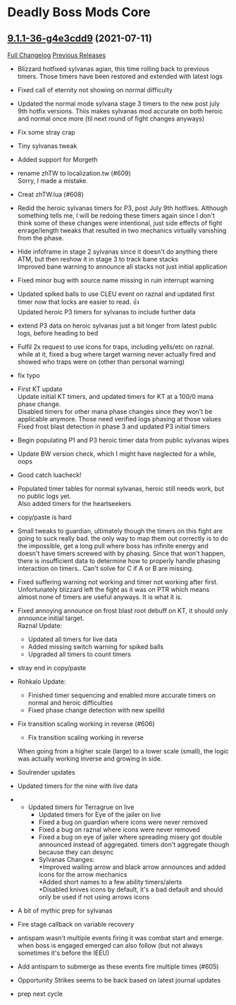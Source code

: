 # Deadly Boss Mods Core

## [9.1.1-36-g4e3cdd9](https://github.com/DeadlyBossMods/DeadlyBossMods/tree/4e3cdd97f98f9d5cf8454433f153ea847d25c690) (2021-07-11)
[Full Changelog](https://github.com/DeadlyBossMods/DeadlyBossMods/compare/9.1.1...4e3cdd97f98f9d5cf8454433f153ea847d25c690) [Previous Releases](https://github.com/DeadlyBossMods/DeadlyBossMods/releases)

- Blizzard hotfixed sylvanas agian, this time rolling back to previous timers. Those timers have been restored and extended with latest logs  
- Fixed call of eternity not showing on normal difficulty  
- Updated the normal mode sylvana stage 3 timers to the new post july 9th hotfix versions. Thiis makes sylvanas mod accurate on both heroic and normal once more (til next round of fight changes anyways)  
- Fix some stray crap  
- Tiny sylvanas tweak  
- Added support for Morgeth  
- rename zhTW to localization.tw (#609)  
    Sorry, I made a mistake.  
- Creat zhTW.lua (#608)  
- Redid the heroic sylvanas timers for P3, post July 9th hotfixes. Although something tells me, I will be redoing these timers again since I don't think some of these changes were intentional, just side effects of fight enrage/length tweaks that resulted in two mechanics virtually vanishing from the phase.  
- Hide infoframe in stage 2 sylvanas since it doesn't do anything there ATM, but then reshow it in stage 3 to track bane stacks  
    Improved bane warning to announce all stacks not just initial application  
- Fixed minor bug with source name missing in ruin interrupt warning  
- Updated spiked balls to use CLEU event on raznal and updated first timer now that locks are easier to read. 👍  
    Updated heroic P3 timers for sylvanas to include further data  
- extend P3 data on heroic sylvanas just a bit longer from latest public logs, before heading to bed  
- Fulfil 2x request to use icons for traps, including yells/etc on raznal. while at it, fixed a bug where target warning never actually fired and showed who traps were on (other than personal warning)  
- fix typo  
- First KT update  
    Update initial KT timers, and updated timers for KT at a 100/0 mana phase change.  
    Disabled timers for other mana phase changes since they won't be applicable anymore. Those need verified logs phasing at those values  
    Fixed frost blast detection in phase 3 and updated P3 initial timers  
- Begin populating P1 and P3 heroic timer data from public sylvanas wipes  
- Update BW version check, which I might have neglected for a while, oops  
- Good catch luacheck!  
- Populated timer tables for normal sylvanas, heroic still needs work, but no public logs yet.  
    Also added timers for the heartseekers  
- copy/paste is hard  
- Small tweaks to guardian, ultimately though the timers on this fight are going to suck really bad. the only way to map them out correctly is to do the impossible, get a long pull where boss has infinite energy and doesn't have timers screwed with by phasing. Since that won't happen, there is insufficient data to determine how to properly handle phasing interaction on timers.. Can't solve for C if A or B are missing.  
- Fixed suffering warning not working and timer not working after first.  
    Unfortunately blizzard left the fight as it was on PTR which means almost none of timers are useful anyways. It is what it is.  
- Fixed annoying announce on frost blast root debuff on KT, it should only announce initial target.  
    Raznal Update:  
     - Updated all timers for live data  
     - Added missing switch warning for spiked balls  
     - Upgraded all timers to count timers  
- stray end in copy/paste  
- Rohkalo Update:  
     - Finished timer sequencing and enabled more accurate timers on normal and heroic difficulties  
     - Fixed phase change detection with new spellId  
- Fix transition scaling working in reverse (#606)  
    * Fix transition scaling working in reverse  
    When going from a higher scale (large) to a lower scale (small), the logic was actually working inverse and growing in side.  
- Soulrender updates  
- Updated timers for the nine with live data  
-  - Updated timers for Terragrue on live  
     - Updated timers for Eye of the jailer on live  
     - Fixed a bug on guardian where icons were never removed  
     - Fixed a bug on raznal where icons were never removed  
     - Fixed a bug on eye of jailer where spreading misery got double announced instead of aggregated. timers don't aggregate though because they can desync  
     - Sylvanas Changes:  
    *Improved wailing arrow and black arrow announces and added icons for the arrow mechanics  
    *Added short names to a few ability timers/alerts  
    *Disabled knives icons by default, it's a bad default and should only be used if not using arrows icons  
- A bit of mythic prep for sylvanas  
- Fire stage callback on variable recovery  
- antispam wasn't multiple events firing it was combat start and emerge. when boss is engaged emerged can also follow (but not always sometimes it's before the IEEU)  
- Add antispam to submerge as these events fire multiple times (#605)  
- Opportunity Strikes seems to be back based on latest journal updates  
- prep next cycle  

